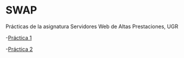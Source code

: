 # SWAP
Prácticas de la asignatura Servidores Web de Altas Prestaciones, UGR

-[Práctica 1](https://github.com/FernandoCP/SWAP/blob/master/Pr%C3%A1ctica1/Pr%C3%A1ctica1.md)

-[Práctica 2](https://github.com/FernandoCP/SWAP/blob/master/Pr%C3%A1ctica1/Pr%C3%A1ctica2.md)
